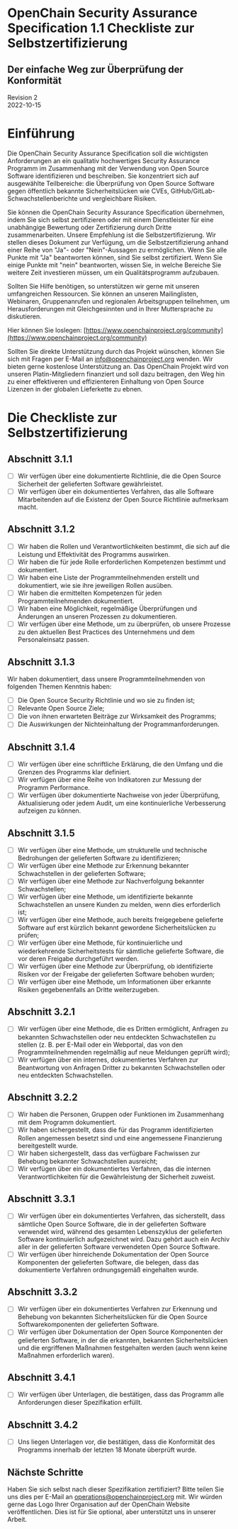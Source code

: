 # OpenChain Security Assurance Specification 1.1 Checkliste zur Selbstzertifizierung
## Der einfache Weg zur Überprüfung der Konformität

Revision 2\
2022-10-15

# Einführung

Die OpenChain Security Assurance Specification soll die wichtigsten Anforderungen an ein qualitativ hochwertiges Security Assurance Programm im Zusammenhang mit der Verwendung von Open Source Software identifizieren und beschreiben. Sie konzentriert sich auf ausgewählte Teilbereiche: die Überprüfung von Open Source Software gegen öffentlich bekannte Sicherheitslücken wie CVEs, GitHub/GitLab-Schwachstellenberichte und vergleichbare Risiken.

Sie können die OpenChain Security Assurance Specification übernehmen, indem Sie sich selbst zertifizieren oder mit einem Dienstleister für eine unabhängige Bewertung oder Zertifizierung durch Dritte zusammenarbeiten. Unsere Empfehlung ist die Selbstzertifizierung. Wir stellen dieses Dokument zur Verfügung, um die Selbstzertifizierung anhand einer Reihe von "Ja"- oder "Nein"-Aussagen zu ermöglichen. Wenn Sie alle Punkte mit "Ja" beantworten können, sind Sie selbst zertifiziert. Wenn Sie einige Punkte mit "nein" beantworten, wissen Sie, in welche Bereiche Sie weitere Zeit investieren müssen, um ein Qualitätsprogramm aufzubauen.

Sollten Sie Hilfe benötigen, so unterstützen wir gerne mit unseren umfangreichen Ressourcen. Sie können an unseren Mailinglisten, Webinaren, Gruppenanrufen und regionalen Arbeitsgruppen teilnehmen, um Herausforderungen mit Gleichgesinnten und in Ihrer Muttersprache zu diskutieren. 

Hier können Sie loslegen: [https://www.openchainproject.org/community](https://www.openchainproject.org/community)

Sollten Sie direkte Unterstützung durch das Projekt wünschen, können Sie sich mit Fragen per E-Mail an [info@openchainproject.org](info@openchainproject.org) wenden. Wir bieten gerne kostenlose Unterstützung an. Das OpenChain Projekt wird von unseren Platin-Mitgliedern finanziert und soll dazu beitragen, den Weg hin zu einer effektiveren und effizienteren Einhaltung von Open Source Lizenzen in der globalen Lieferkette zu ebnen.

# Die Checkliste zur Selbstzertifizierung

## Abschnitt 3.1.1
- [ ] Wir verfügen über eine dokumentierte Richtlinie, die die Open Source Sicherheit der gelieferten Software gewährleistet.
- [ ] Wir verfügen über ein dokumentiertes Verfahren, das alle Software Mitarbeitenden auf die Existenz der Open Source Richtlinie aufmerksam macht.

## Abschnitt 3.1.2
- [ ] Wir haben die Rollen und Verantwortlichkeiten bestimmt, die sich auf die Leistung und Effektivität des Programms auswirken.
- [ ] Wir haben die für jede Rolle erforderlichen Kompetenzen bestimmt und dokumentiert.
- [ ] Wir haben eine Liste der Programmteilnehmenden erstellt und dokumentiert, wie sie ihre jeweiligen Rollen ausüben.
- [ ] Wir haben die ermittelten Kompetenzen für jeden Programmteilnehmenden dokumentiert.
- [ ] Wir haben eine Möglichkeit, regelmäßige Überprüfungen und Änderungen an unseren Prozessen zu dokumentieren.
- [ ] Wir verfügen über eine Methode, um zu überprüfen, ob unsere Prozesse zu den aktuellen Best Practices des Unternehmens und dem Personaleinsatz passen.

## Abschnitt 3.1.3
Wir haben dokumentiert, dass unsere Programmteilnehmenden von folgenden Themen Kenntnis haben: 
 
- [ ] Die Open Source Security Richtlinie und wo sie zu finden ist;
- [ ] Relevante Open Source Ziele;
- [ ] Die von ihnen erwarteten Beiträge zur Wirksamkeit des Programms;
- [ ] Die Auswirkungen der Nichteinhaltung der Programmanforderungen.

## Abschnitt 3.1.4
- [ ] Wir verfügen über eine schriftliche Erklärung, die den Umfang und die Grenzen des Programms klar definiert.
- [ ] Wir verfügen über eine Reihe von Indikatoren zur Messung der Programm Performance.
- [ ] Wir verfügen über dokumentierte Nachweise von jeder Überprüfung, Aktualisierung oder jedem Audit, um eine kontinuierliche Verbesserung aufzeigen zu können.

## Abschnitt 3.1.5
- [ ] Wir verfügen über eine Methode, um strukturelle und technische Bedrohungen der gelieferten Software zu identifizieren;
- [ ] Wir verfügen über eine Methode zur Erkennung bekannter Schwachstellen in der gelieferten Software;
- [ ] Wir verfügen über eine Methode zur Nachverfolgung bekannter Schwachstellen;
- [ ] Wir verfügen über eine Methode, um identifizierte bekannte Schwachstellen an unsere Kunden zu melden, wenn dies erforderlich ist;
- [ ] Wir verfügen über eine Methode, auch bereits freigegebene gelieferte Software auf erst kürzlich bekannt gewordene Sicherheitslücken zu prüfen;
- [ ] Wir verfügen über eine Methode, für kontinuierliche und wiederkehrende Sicherheitstests für sämtliche gelieferte Software, die vor deren Freigabe durchgeführt werden.
- [ ] Wir verfügen über eine Methode zur Überprüfung, ob identifizierte Risiken vor der Freigabe der gelieferten Software behoben wurden;
- [ ] Wir verfügen über eine Methode, um Informationen über erkannte Risiken gegebenenfalls an Dritte weiterzugeben.

## Abschnitt 3.2.1
- [ ] Wir verfügen über eine Methode, die es Dritten ermöglicht, Anfragen zu bekannten Schwachstellen oder neu entdeckten Schwachstellen zu stellen (z. B. per E-Mail oder ein Webportal, das von den Programmteilnehmenden regelmäßig auf neue Meldungen geprüft wird);
- [ ] Wir verfügen über ein internes, dokumentiertes Verfahren zur Beantwortung von Anfragen Dritter zu bekannten Schwachstellen oder neu entdeckten Schwachstellen.

## Abschnitt 3.2.2
- [ ] Wir haben die Personen, Gruppen oder Funktionen im Zusammenhang mit dem Programm dokumentiert.
- [ ] Wir haben sichergestellt, dass die für das Programm identifizierten Rollen angemessen besetzt sind und eine angemessene Finanzierung bereitgestellt wurde.
- [ ] Wir haben sichergestellt, dass das verfügbare Fachwissen zur Behebung bekannter Schwachstellen ausreicht;
- [ ] Wir verfügen über ein dokumentiertes Verfahren, das die internen Verantwortlichkeiten für die Gewährleistung der Sicherheit zuweist.

## Abschnitt 3.3.1
- [ ] Wir verfügen über ein dokumentiertes Verfahren, das sicherstellt, dass sämtliche Open Source Software, die in der gelieferten Software verwendet wird, während des gesamten Lebenszyklus der gelieferten Software kontinuierlich aufgezeichnet wird. Dazu gehört auch ein Archiv aller in der gelieferten Software verwendeten Open Source Software.
- [ ] Wir verfügen über hinreichende Dokumentation der Open Source Komponenten der gelieferten Software, die belegen, dass das dokumentierte Verfahren ordnungsgemäß eingehalten wurde.

## Abschnitt 3.3.2
- [ ] Wir verfügen über ein dokumentiertes Verfahren zur Erkennung und Behebung von bekannten Sicherheitslücken für die Open Source Softwarekomponenten der gelieferten Software.
- [ ] Wir verfügen über Dokumentation der Open Source Komponenten der gelieferten Software, in der die erkannten, bekannten Sicherheitslücken und die ergriffenen Maßnahmen festgehalten werden (auch wenn keine Maßnahmen erforderlich waren).

## Abschnitt 3.4.1
- [ ] Wir verfügen über Unterlagen, die bestätigen, dass das Programm alle Anforderungen dieser Spezifikation erfüllt.

## Abschnitt 3.4.2
- [ ] Uns liegen Unterlagen vor, die bestätigen, dass die Konformität des Programms innerhalb der letzten 18 Monate überprüft wurde.

## Nächste Schritte

Haben Sie sich selbst nach dieser Spezifikation zertifiziert? Bitte teilen Sie uns dies per E-Mail an [operations@openchainproject.org](operations@openchainproject.org) mit. Wir würden gerne das Logo Ihrer Organisation auf der OpenChain Website veröffentlichen. Dies ist für Sie optional, aber unterstützt uns in unserer Arbeit.
